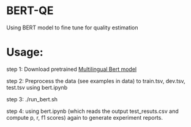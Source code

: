 # BERT-QE
Using BERT  model to fine tune for quality estimation 
# Usage:
step 1: Download pretrained [Multilingual Bert model](https://storage.googleapis.com/bert_models/2018_11_23/multi_cased_L-12_H-768_A-12.zip)

step 2: Preprocess the data (see examples in data) to train.tsv, dev.tsv, test.tsv using bert.ipynb

step 3: ./run_bert.sh

step 4:  using bert.ipynb (which reads the output test_resuts.csv and compute p, r, f1 scores) again to generate experiment reports.
